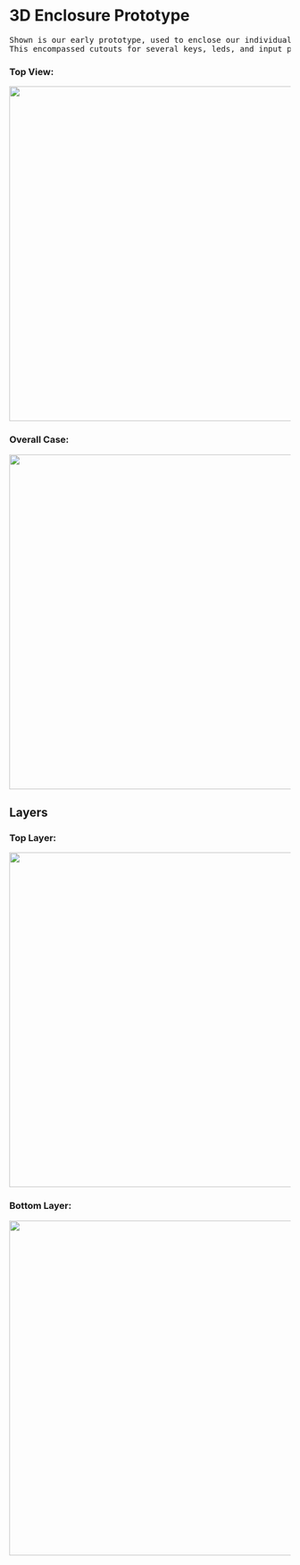 # 3D Enclosure Prototype
<pre>
Shown is our early prototype, used to enclose our individual keyboard PCB. This 3D enclosure was done using Autodesk Fusion 360.<br />This encompassed cutouts for several keys, leds, and input power.
</pre>

### Top View:
<pre>
<img width="600" src = "https://lh3.googleusercontent.com/pw/ACtC-3d8iBH5Hs5xd0oDxvlUnhre0resz8bPoryIqE6i1E4-ifHtUi-r7APNFudMFiUPLVviqTeHd4Q6gm4d6RItMbtmKFZRuUsg-OJzMOFjBjYQFWZi-HQIfRRQKQ68ExT3NsNYWZnD36T_avF-kcToSjR8=w942-h511-no?authuser=1">
</pre>

### Overall Case:
<pre>
<img width="600" src = "https://lh3.googleusercontent.com/pw/ACtC-3dEgmdeozd3rX40SpFDipngxS7azj1XCCiAz-F-4PAFNDJ3QV20mEgSkHgbAQRRzLm-Zndcrx5YvICr0qUsUwXuQlHqeb4B6Cp2-jhLIEqMFReaf0ctvsXtjEIFXv9QLH0rwPjI6uoaV_gavcaer-d-=w942-h511-no?authuser=1">
</pre>

## Layers
### Top Layer:
<pre>
<img width="600" src= "https://lh3.googleusercontent.com/pw/ACtC-3dsGLePWg3rsRXABGeIZaWeCUz_fK5qlBNJgig-a5_5YiEqzzweV7w4big5pi0iv5hyn2lACpKdUbsppBGve86NWP-_CalWn1hbLTNvFsxqHM0cQlzX4c7ILLwd0gDjUvriGHzaOTjpqgN8RLDtFYNy=w942-h511-no?authuser=1">
</pre>

### Bottom Layer:
<pre>
<img width="600" src = "https://lh3.googleusercontent.com/pw/ACtC-3fjXkCUxklzKBIrVNHYZbu4mHrr_KPEBD5Z-gbnXdpMq6j4pUm-2POdHFe9A9GO04_C_W5zdJEm3K081dcXcS3ZE14yWojgMTsYKmSZZrtAyKC-Qyf8edzCBfcCi96rN13WpkHXPTKC2sLvLN62jTKq=w942-h511-no?authuser=1">
</pre>
